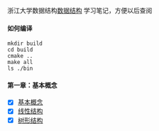 浙江大学数据结构[数据结构](https://www.icourse163.org/course/ZJU-93001 "数据结构")
学习笔记，方便以后查阅

#### 如何编译
```
mkdir build
cd build
cmake ..
make all
ls ./bin
```

#### 第一章：基本概念
- [x] [基本概念](./init/Concept.md)
- [x] [线性结构](./linear_struct/Linear.md)
- [x] [树形结构](./tree/Tree.md)